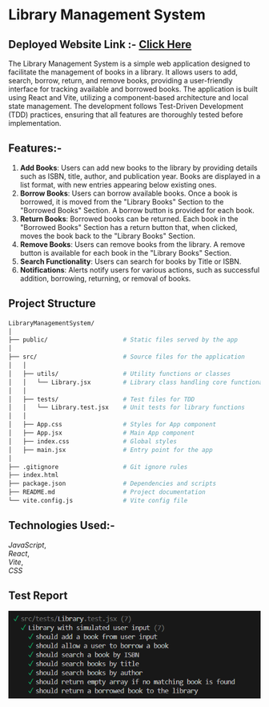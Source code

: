 ﻿# Library Management System

## **Deployed Website Link** :-  [Click Here](https://library-management-system-sigma-two.vercel.app/)

The Library Management System is a simple web application designed to facilitate the management of books in a library. It allows users to add, search, borrow, return, and remove books, providing a user-friendly interface for tracking available and borrowed books. The application is built using React and Vite, utilizing a component-based architecture and local state management. The development follows Test-Driven Development (TDD) practices, ensuring that all features are thoroughly tested before implementation.

## **Features**:-

1) **Add Books**: Users can add new books to the library by providing details such as ISBN, title, author, and publication year. Books are displayed in a list format, with new entries appearing below existing ones.<br>
2) **Borrow Books**: Users can borrow available books. Once a book is borrowed, it is moved from the "Library Books" Section to the "Borrowed Books" Section. A borrow button is provided for each book.<br>
3) **Return Books**: Borrowed books can be returned. Each book in the "Borrowed Books" Section has a return button that, when clicked, moves the book back to the "Library Books" Section.<br>
4) **Remove Books**: Users can remove books from the library. A remove button is available for each book in the "Library Books" Section.<br>
5) **Search Functionality**: Users can search for books by Title or ISBN.<br>
6) **Notifications**: Alerts notify users for various actions, such as successful addition, borrowing, returning, or removal of books.<br>

## Project Structure

```bash
LibraryManagementSystem/
│
├── public/                     # Static files served by the app
│
├── src/                        # Source files for the application
│   │
│   ├── utils/                  # Utility functions or classes
│   │   └── Library.jsx         # Library class handling core functionalities
│   │
│   ├── tests/                  # Test files for TDD
│   │   └── Library.test.jsx    # Unit tests for library functions
│   │
│   ├── App.css                 # Styles for App component
│   ├── App.jsx                 # Main App component
│   ├── index.css               # Global styles
│   ├── main.jsx                # Entry point for the app
│
├── .gitignore                  # Git ignore rules
├── index.html                 
├── package.json                # Dependencies and scripts
├── README.md                   # Project documentation
└── vite.config.js              # Vite config file

```

## **Technologies Used**:-

*JavaScript*,</br> *React*,</br> *Vite*,</br> *CSS*

## Test Report

<img width="650" alt="Test Report" src="https://github.com/Samir-Thokal/LibraryManagementSystem/blob/e3aa30787f884214067081221ef0783d267cdaec/TestCaseOutput.png">
